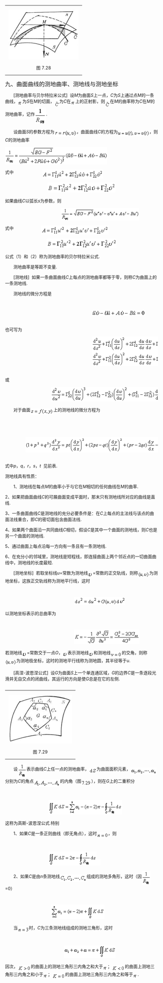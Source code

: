<div class=Section1>
<div>
<table cellspacing=0 cellpadding=0 hspace=0 vspace=0 align=left>
 <tr>
  <td valign=top align=left style='padding-top:0mm;padding-right:9.05pt;
  padding-bottom:0mm;padding-left:9.05pt'>
  <div>
  <p class=MsoNormal align=center style='text-align:center'><span lang=EN-US><img
  width=230 height=163 src="res/17e9d95da129bdd93c34fb6cc6aaaa52_5599_files/image002.jpg"
  u1:shapes="_x0000_i1033"></span></p>
  <p class=MsoNormal align=center style='text-align:center'><span lang=ZH-CN
  style='font-family:宋体_GB2312'>图</span><span lang=EN-US> 7.28</span></p>
  </div>
  </td>
 </tr>
</table>
</div>
<p class=MsoNormal><span lang=ZH-CN style='font-size:14.0pt;font-family:宋体_GB2312'>九、曲面曲线的测地曲率、测地线与测地坐标</span></p>
<p class=MsoNormal style='layout-grid-mode:char'><span lang=EN-US>&nbsp;&nbsp;&nbsp;&nbsp;&nbsp;&nbsp; [</span><span
lang=ZH-CN style='font-family:宋体_GB2312'>测地曲率与贝尔特拉米公式</span><span lang=EN-US>]&nbsp;
</span><span lang=ZH-CN style='font-family:宋体_GB2312'>设</span><i><span
lang=EN-US>M</span></i><span lang=ZH-CN style='font-family:宋体_GB2312'>为曲面</span><i><span
lang=EN-US>S</span></i><span lang=ZH-CN style='font-family:宋体_GB2312'>上一点，</span><i><span
lang=EN-US>C</span></i><span lang=ZH-CN style='font-family:宋体_GB2312'>为</span><i><span
lang=EN-US>S</span></i><span lang=ZH-CN style='font-family:宋体_GB2312'>上通过点</span><i><span
lang=EN-US>M</span></i><span lang=ZH-CN style='font-family:宋体_GB2312'>的一条曲线，</span><sub><span
lang=EN-US><img width=15 height=16
src="res/17e9d95da129bdd93c34fb6cc6aaaa52_5599_files/image004.gif" u1:shapes="_x0000_i1025"
align=absmiddle></span></sub><span lang=ZH-CN style='font-family:宋体_GB2312'>为</span><i><span
lang=EN-US>S</span></i><span lang=ZH-CN style='font-family:宋体_GB2312'>在</span><i><span
lang=EN-US>M</span></i><span lang=ZH-CN style='font-family:宋体_GB2312'>的切面，</span><sub><span
lang=EN-US><img width=16 height=27
src="res/17e9d95da129bdd93c34fb6cc6aaaa52_5599_files/image006.gif" u1:shapes="_x0000_i1026"
align=absmiddle></span></sub><span lang=ZH-CN style='font-family:宋体_GB2312'>为</span><i><span
lang=EN-US>C</span></i><span lang=ZH-CN style='font-family:宋体_GB2312'>在</span><sub><span
lang=EN-US><img width=15 height=15
src="res/17e9d95da129bdd93c34fb6cc6aaaa52_5599_files/image007.gif" u1:shapes="_x0000_i1027"
align=absmiddle></span></sub><span lang=ZH-CN style='font-family:宋体_GB2312'>上的正射影，则</span><sub><span
lang=EN-US><img width=16 height=28
src="res/17e9d95da129bdd93c34fb6cc6aaaa52_5599_files/image009.gif" u1:shapes="_x0000_i1028"
align=absmiddle></span></sub><span lang=ZH-CN style='font-family:宋体_GB2312'>在</span><i><span
lang=EN-US>M</span></i><span lang=ZH-CN style='font-family:宋体_GB2312'>的曲率称为</span><i><span
lang=EN-US>C</span></i><span lang=ZH-CN style='font-family:宋体_GB2312'>在</span><i><span
lang=EN-US>M</span></i><span lang=ZH-CN style='font-family:宋体_GB2312'>的测地曲率，记作</span><sub><span
lang=EN-US><img width=37 height=55
src="res/17e9d95da129bdd93c34fb6cc6aaaa52_5599_files/image011.gif" u1:shapes="_x0000_i1029"
align=absmiddle></span></sub><span lang=EN-US>.</span></p>
<p class=MsoNormal style='layout-grid-mode:char'><span lang=EN-US>&nbsp;&nbsp;&nbsp;&nbsp;&nbsp;&nbsp; </span><span
lang=ZH-CN style='font-family:宋体_GB2312'>设曲面</span><i><span lang=EN-US>S</span></i><span
lang=ZH-CN style='font-family:宋体_GB2312'>的参数方程为</span><sub><span lang=EN-US><img
width=73 height=21 src="res/17e9d95da129bdd93c34fb6cc6aaaa52_5599_files/image013.gif"
u1:shapes="_x0000_i1030" align=absmiddle></span></sub><span lang=ZH-CN
style='font-family:宋体_GB2312'>，曲面曲线</span><i><span lang=EN-US>C</span></i><span
lang=ZH-CN style='font-family:宋体_GB2312'>的方程为</span><sub><span lang=EN-US><img
width=104 height=19 src="res/17e9d95da129bdd93c34fb6cc6aaaa52_5599_files/image015.gif"
u1:shapes="_x0000_i1031" align=absmiddle></span></sub><span lang=ZH-CN
style='font-family:宋体_GB2312'>，则</span><i><span lang=EN-US>C</span></i><span
lang=ZH-CN style='font-family:宋体_GB2312'>的测地曲率</span></p>
<pre style='text-align:center;layout-grid-mode:char' align=center><sub><span
lang=EN-US><img width=337 height=58
src="res/17e9d95da129bdd93c34fb6cc6aaaa52_5599_files/image017.gif" u1:shapes="_x0000_i1032"
align=absmiddle></span></sub><span lang=EN-US>&nbsp;&nbsp;&nbsp;&nbsp;&nbsp;&nbsp;&nbsp;&nbsp;&nbsp;&nbsp;&nbsp;&nbsp;&nbsp;&nbsp;&nbsp;&nbsp;&nbsp;&nbsp; </span><span
lang=ZH-CN style='font-family:宋体_GB2312'>（</span><span lang=EN-US>1</span><span
lang=ZH-CN style='font-family:宋体_GB2312'>）</span></pre>
<p class=MsoNormal style='layout-grid-mode:char'><span lang=ZH-CN
style='font-family:宋体_GB2312'>式中</span><span lang=EN-US>&nbsp;&nbsp;&nbsp;&nbsp;&nbsp;&nbsp;&nbsp;&nbsp;&nbsp;&nbsp;&nbsp;&nbsp;&nbsp;&nbsp;&nbsp;&nbsp;&nbsp;&nbsp;
&nbsp;&nbsp;&nbsp;&nbsp;&nbsp;<sub><img width=200 height=29
src="res/17e9d95da129bdd93c34fb6cc6aaaa52_5599_files/image019.gif" u1:shapes="_x0000_i1043"
align=absmiddle></sub></span></p>
<p class=MsoNormal align=center style='text-align:center;layout-grid-mode:char'><sub><span
lang=EN-US><img width=224 height=32
src="res/17e9d95da129bdd93c34fb6cc6aaaa52_5599_files/image021.gif" u1:shapes="_x0000_i1044"></span></sub></p>
<p class=MsoNormal style='layout-grid-mode:char'><span lang=ZH-CN
style='font-family:宋体_GB2312'>如果曲线</span><i><span lang=EN-US>C</span></i><span
lang=ZH-CN style='font-family:宋体_GB2312'>以弧长</span><i><span lang=EN-US>s</span></i><span
lang=ZH-CN style='font-family:宋体_GB2312'>为参数，则</span></p>
<pre style='text-align:right;layout-grid-mode:char' align=right><span
lang=EN-US>&nbsp;&nbsp;&nbsp;&nbsp;&nbsp; &nbsp;&nbsp;&nbsp;&nbsp;&nbsp;&nbsp;&nbsp;&nbsp;&nbsp;&nbsp;&nbsp;&nbsp;&nbsp;&nbsp;&nbsp;&nbsp;<sub><img
width=257 height=42 src="res/17e9d95da129bdd93c34fb6cc6aaaa52_5599_files/image023.gif"
u1:shapes="_x0000_i1045" align=absmiddle></sub>&nbsp;&nbsp;&nbsp;&nbsp;&nbsp;&nbsp;&nbsp;&nbsp;&nbsp;&nbsp;&nbsp;&nbsp;&nbsp;&nbsp;&nbsp;&nbsp;&nbsp;&nbsp;&nbsp;&nbsp;&nbsp;&nbsp;&nbsp;&nbsp;</span><span
lang=ZH-CN style='font-family:宋体_GB2312'>（</span><span lang=EN-US>2</span><span
lang=ZH-CN style='font-family:宋体_GB2312'>）</span></pre>
<p class=MsoNormal style='layout-grid-mode:char'><span lang=ZH-CN
style='font-family:宋体_GB2312'>式中</span><span lang=EN-US>&nbsp;&nbsp;&nbsp;&nbsp;&nbsp;&nbsp;&nbsp;&nbsp;&nbsp;&nbsp;&nbsp;&nbsp;&nbsp;&nbsp;&nbsp;&nbsp;&nbsp;&nbsp;&nbsp;&nbsp;&nbsp;&nbsp;
<sub><img width=223 height=29 src="res/17e9d95da129bdd93c34fb6cc6aaaa52_5599_files/image025.gif"
u1:shapes="_x0000_i1046" align=absmiddle></sub></span></p>
<p class=MsoNormal align=center style='text-align:center;layout-grid-mode:char'><sub><span
lang=EN-US><img width=231 height=31
src="res/17e9d95da129bdd93c34fb6cc6aaaa52_5599_files/image027.gif" u1:shapes="_x0000_i1047"></span></sub></p>
<p class=MsoNormal style='layout-grid-mode:char'><span lang=ZH-CN
style='font-family:宋体_GB2312'>公式（</span><span lang=EN-US>1</span><span
lang=ZH-CN style='font-family:宋体_GB2312'>）和（</span><span lang=EN-US>2</span><span
lang=ZH-CN style='font-family:宋体_GB2312'>）称为测地曲率的贝尔特拉米公式</span><span
lang=EN-US>.</span></p>
<p class=MsoNormal><span lang=EN-US>&nbsp;&nbsp;&nbsp;&nbsp;&nbsp;&nbsp; </span><span
lang=ZH-CN style='font-family:宋体_GB2312'>测地曲率是等距不变量</span><span lang=EN-US>.</span></p>
<p class=MsoNormal><span lang=EN-US>&nbsp;&nbsp;&nbsp;&nbsp;&nbsp;&nbsp; [</span><span
lang=ZH-CN style='font-family:宋体_GB2312'>测地线</span><span lang=EN-US>]&nbsp; </span><span
lang=ZH-CN style='font-family:宋体_GB2312'>如果一条曲面曲线</span><i><span lang=EN-US>C</span></i><span
lang=ZH-CN style='font-family:宋体_GB2312'>上每点的测地曲率都等于零，则称</span><i><span
lang=EN-US>C</span></i><span lang=ZH-CN style='font-family:宋体_GB2312'>为曲面上的一条测地线</span><span
lang=EN-US>.</span></p>
<p class=MsoNormal><span lang=EN-US>&nbsp;&nbsp;&nbsp;&nbsp;&nbsp;&nbsp; </span><span
lang=ZH-CN style='font-family:宋体_GB2312'>测地线的微分方程是</span></p>
<pre><span lang=EN-US>&nbsp;&nbsp;&nbsp; &nbsp;</span></pre><pre><span
lang=EN-US>&nbsp;&nbsp;&nbsp;&nbsp;&nbsp;&nbsp;&nbsp;&nbsp;&nbsp;&nbsp;&nbsp;&nbsp;&nbsp;&nbsp;&nbsp;&nbsp;&nbsp;&nbsp;&nbsp;&nbsp;&nbsp;&nbsp;&nbsp;&nbsp;&nbsp;&nbsp;&nbsp;&nbsp;&nbsp;&nbsp;&nbsp;&nbsp;&nbsp;&nbsp;<sub><img
width=176 height=20 src="res/17e9d95da129bdd93c34fb6cc6aaaa52_5599_files/image029.gif"
u1:shapes="_x0000_i1048"></sub></span></pre>
<p class=MsoNormal><span lang=EN-US><br>
</span><span lang=ZH-CN style='font-family:宋体_GB2312'>也可写为</span></p>
<pre><span lang=EN-US>&nbsp;&nbsp;&nbsp;&nbsp;&nbsp;&nbsp;&nbsp;&nbsp;&nbsp;&nbsp;&nbsp;&nbsp;&nbsp;&nbsp;&nbsp;&nbsp;&nbsp;&nbsp;&nbsp;&nbsp;&nbsp;&nbsp;&nbsp;&nbsp;&nbsp;&nbsp;&nbsp;&nbsp;&nbsp;&nbsp;&nbsp;&nbsp;&nbsp; <sub><img
width=303 height=97 src="res/17e9d95da129bdd93c34fb6cc6aaaa52_5599_files/image031.gif"
u1:shapes="_x0000_i1049"></sub></span></pre>
<p class=MsoNormal><span lang=EN-US><br>
</span><span lang=ZH-CN style='font-family:宋体_GB2312'>或</span></p>
<pre><span lang=EN-US>&nbsp;&nbsp;&nbsp;&nbsp;&nbsp;&nbsp;&nbsp;&nbsp;&nbsp;&nbsp;&nbsp;&nbsp;&nbsp;&nbsp;&nbsp;&nbsp;&nbsp; <sub><img
width=399 height=48 src="res/17e9d95da129bdd93c34fb6cc6aaaa52_5599_files/image033.gif"
u1:shapes="_x0000_i1050"></sub></span></pre>
<p class=MsoNormal><span lang=EN-US>&nbsp;&nbsp;&nbsp;&nbsp;&nbsp;&nbsp; </span><span
lang=ZH-CN style='font-family:宋体_GB2312'>对于曲面</span><sub><span lang=EN-US><img
width=76 height=21 src="res/17e9d95da129bdd93c34fb6cc6aaaa52_5599_files/image035.gif"
u1:shapes="_x0000_i1051" align=absmiddle></span></sub><span lang=ZH-CN
style='font-family:宋体_GB2312'>上的测地线的微分方程为</span></p>
<pre><span lang=EN-US>&nbsp;&nbsp;&nbsp;&nbsp; </span></pre><pre><span
lang=EN-US>&nbsp;</span></pre><pre><span lang=EN-US>&nbsp;&nbsp;&nbsp;&nbsp; &nbsp;&nbsp; <sub><img
width=459 height=49 src="res/17e9d95da129bdd93c34fb6cc6aaaa52_5599_files/image037.gif"
u1:shapes="_x0000_i1052"></sub></span></pre>
<p class=MsoNormal><span lang=EN-US><br>
</span><span lang=ZH-CN style='font-family:宋体_GB2312'>式中</span><i><span
lang=EN-US>p</span></i><span lang=ZH-CN style='font-family:宋体_GB2312'>，</span><i><span
lang=EN-US>q</span></i><span lang=ZH-CN style='font-family:宋体_GB2312'>，</span><i><span
lang=EN-US>r</span></i><span lang=ZH-CN style='font-family:宋体_GB2312'>，</span><i><span
lang=EN-US>s</span></i><span lang=ZH-CN style='font-family:宋体_GB2312'>，</span><i><span
lang=EN-US>t</span></i><span lang=EN-US>&nbsp; </span><span lang=ZH-CN
style='font-family:宋体_GB2312'>见前表</span><span lang=EN-US>.</span></p>
<p class=MsoNormal><span lang=ZH-CN style='font-family:宋体_GB2312'>测地线具有性质：</span></p>
<p class=MsoNormal><span lang=EN-US>&nbsp;&nbsp;&nbsp;&nbsp;&nbsp;&nbsp; 1</span><span
lang=ZH-CN style='font-family:宋体_GB2312'>、测地线在每点</span><i><span lang=EN-US>M</span></i><span
lang=ZH-CN style='font-family:宋体_GB2312'>的曲率小于与它在</span><i><span lang=EN-US>M</span></i><span
lang=ZH-CN style='font-family:宋体_GB2312'>相切的任何曲线在</span><i><span lang=EN-US>M</span></i><span
lang=ZH-CN style='font-family:宋体_GB2312'>的曲率</span><span lang=EN-US>.</span></p>
<p class=MsoNormal><span lang=EN-US>2</span><span lang=ZH-CN style='font-family:
宋体_GB2312'>、如果把曲面曲线</span><i><span lang=EN-US>C</span></i><span lang=ZH-CN
style='font-family:宋体_GB2312'>的可展曲面变成平面时，那末只有测地线所对应的曲线是直线</span><span
lang=EN-US>.</span></p>
<p class=MsoNormal><span lang=EN-US>3</span><span lang=ZH-CN style='font-family:
宋体_GB2312'>、一条曲面曲线</span><i><span lang=EN-US>C</span></i><span lang=ZH-CN
style='font-family:宋体_GB2312'>是测地线的充分必要条件是：在</span><i><span lang=EN-US>C</span></i><span
lang=ZH-CN style='font-family:宋体_GB2312'>上每点的主法线与该点的曲面法线重合，即</span><i><span
lang=EN-US>C</span></i><span lang=ZH-CN style='font-family:宋体_GB2312'>的密切面包含曲面法线</span><span
lang=EN-US>.</span></p>
<p class=MsoNormal><span lang=EN-US>4</span><span lang=ZH-CN style='font-family:
宋体_GB2312'>、如果两个曲面沿一共同曲线</span><i><span lang=EN-US>C</span></i><span
lang=ZH-CN style='font-family:宋体_GB2312'>相切，假设</span><i><span lang=EN-US>C</span></i><span
lang=ZH-CN style='font-family:宋体_GB2312'>是其中一个曲面的测地线，则</span><i><span
lang=EN-US>C</span></i><span lang=ZH-CN style='font-family:宋体_GB2312'>也是另一个曲面的测地线</span><span
lang=EN-US>.</span></p>
<p class=MsoNormal><span lang=EN-US>5</span><span lang=ZH-CN style='font-family:
宋体_GB2312'>、通过曲面上每点沿每一方向有一条且有一条测地线</span><span lang=EN-US>.</span></p>
<p class=MsoNormal><span lang=EN-US>6</span><span lang=ZH-CN style='font-family:
宋体_GB2312'>、在充分小的邻域里，测地线是短程线，即连接曲面上两个邻近点的一切曲面曲线中，测地线的长度最短</span><span
lang=EN-US>.</span></p>
<p class=MsoNormal><span lang=EN-US>&nbsp;&nbsp;&nbsp;&nbsp;&nbsp;&nbsp; [</span><span
lang=ZH-CN style='font-family:宋体_GB2312'>测地坐标</span><span lang=EN-US>]&nbsp; </span><span
lang=ZH-CN style='font-family:宋体_GB2312'>若取坐标线</span><i><span lang=EN-US>u</span></i><span
lang=EN-US>=</span><span lang=ZH-CN style='font-family:宋体_GB2312'>常数为测地线</span><i><sub><span
lang=EN-US><img width=16 height=16
src="res/17e9d95da129bdd93c34fb6cc6aaaa52_5599_files/image039.gif" u1:shapes="_x0000_i1053"
align=absmiddle></span></sub></i><span lang=EN-US>=</span><span lang=ZH-CN
style='font-family:宋体_GB2312'>常数的正交轨线，则称</span><sub><span lang=EN-US><img
width=37 height=19 src="res/17e9d95da129bdd93c34fb6cc6aaaa52_5599_files/image041.gif"
u1:shapes="_x0000_i1054" align=absmiddle></span></sub><span lang=ZH-CN
style='font-family:宋体_GB2312'>为测地坐标，这族正交轨线称为测地平行线，这时</span></p>
<pre><span lang=EN-US>&nbsp;</span></pre><pre><span lang=EN-US>&nbsp;&nbsp;&nbsp;&nbsp;&nbsp;&nbsp;&nbsp;&nbsp;&nbsp; &nbsp;&nbsp;&nbsp;&nbsp;&nbsp;&nbsp;&nbsp;&nbsp;&nbsp;&nbsp;&nbsp;&nbsp;&nbsp;&nbsp;&nbsp;&nbsp;&nbsp;<sub><img
width=168 height=26 src="res/17e9d95da129bdd93c34fb6cc6aaaa52_5599_files/image043.gif"
u1:shapes="_x0000_i1055"></sub></span></pre>
<p class=MsoNormal><span lang=ZH-CN style='font-family:宋体_GB2312'>以测地坐标表示的总曲率为</span></p>
<pre><span lang=EN-US>&nbsp;</span></pre><pre><span lang=EN-US>&nbsp;&nbsp;&nbsp;&nbsp;&nbsp;&nbsp;&nbsp;&nbsp;&nbsp;&nbsp;&nbsp;&nbsp;&nbsp;&nbsp;&nbsp;&nbsp;&nbsp;&nbsp;&nbsp;&nbsp;&nbsp;&nbsp;&nbsp;&nbsp;&nbsp;&nbsp; <sub><img
width=215 height=48 src="res/17e9d95da129bdd93c34fb6cc6aaaa52_5599_files/image045.gif"
u1:shapes="_x0000_i1056"></sub></span></pre>
<p class=MsoNormal><span lang=ZH-CN style='font-family:宋体_GB2312'>若测地线</span><i><sub><span
lang=EN-US><img width=16 height=16
src="res/17e9d95da129bdd93c34fb6cc6aaaa52_5599_files/image046.gif" u1:shapes="_x0000_i1057"
align=absmiddle></span></sub></i><span lang=EN-US>=</span><span lang=ZH-CN
style='font-family:宋体_GB2312'>常数交于一点</span><i><span lang=EN-US>O</span></i><span
lang=ZH-CN style='font-family:宋体_GB2312'>，</span><i><sub><span lang=EN-US><img
width=16 height=16 src="res/17e9d95da129bdd93c34fb6cc6aaaa52_5599_files/image047.gif"
u1:shapes="_x0000_i1058" align=absmiddle></span></sub></i><span lang=ZH-CN
style='font-family:宋体_GB2312'>表示测地线</span><i><sub><span lang=EN-US><img
width=16 height=16 src="res/17e9d95da129bdd93c34fb6cc6aaaa52_5599_files/image048.gif"
u1:shapes="_x0000_i1059" align=absmiddle></span></sub></i><span lang=ZH-CN
style='font-family:宋体_GB2312'>和测地线</span><sub><span lang=EN-US><img width=37
height=19 src="res/17e9d95da129bdd93c34fb6cc6aaaa52_5599_files/image050.gif"
u1:shapes="_x0000_i1060" align=absmiddle></span></sub><span lang=ZH-CN
style='font-family:宋体_GB2312'>的交角，则称</span><sub><span lang=EN-US><img width=37
height=19 src="res/17e9d95da129bdd93c34fb6cc6aaaa52_5599_files/image051.gif"
u1:shapes="_x0000_i1061" align=absmiddle></span></sub><span lang=ZH-CN
style='font-family:宋体_GB2312'>为测地极坐标，这时的测地平行线称为测地圆，其半径等于</span><i><span
lang=EN-US>u</span></i><span lang=EN-US>.</span></p>
<p class=MsoNormal><span lang=EN-US>&nbsp;&nbsp;&nbsp;&nbsp;&nbsp;&nbsp; [</span><span
lang=ZH-CN style='font-family:宋体_GB2312'>高涅</span><span lang=EN-US>-</span><span
lang=ZH-CN style='font-family:宋体_GB2312'>波恩涅公式</span><span lang=EN-US>]&nbsp; </span><span
lang=ZH-CN style='font-family:宋体_GB2312'>设</span><i><span lang=EN-US>G</span></i><span
lang=ZH-CN style='font-family:宋体_GB2312'>为曲面</span><i><span lang=EN-US>S</span></i><span
lang=ZH-CN style='font-family:宋体_GB2312'>上一个单连通区域，</span><i><span lang=EN-US>G</span></i><span
lang=ZH-CN style='font-family:宋体_GB2312'>的边界</span><i><span lang=EN-US>C</span></i><span
lang=ZH-CN style='font-family:宋体_GB2312'>是一条逐段光滑并无自交点的闭曲线，其运行的方向是使</span><i><span
lang=EN-US>G</span></i><span lang=ZH-CN style='font-family:宋体_GB2312'>总是在它的左侧</span><span
lang=EN-US>.</span></p>
<div>
<table cellspacing=0 cellpadding=0 hspace=0 vspace=0 align=left>
 <tr>
  <td valign=top align=left style='padding-top:0mm;padding-right:9.05pt;
  padding-bottom:0mm;padding-left:9.05pt'>
  <div>
  <p class=MsoNormal align=center style='text-align:center'><span lang=EN-US><img
  width=208 height=160 src="res/17e9d95da129bdd93c34fb6cc6aaaa52_5599_files/image053.jpg"
  u1:shapes="_x0000_i1062"></span></p>
  <p class=MsoNormal align=center style='text-align:center'><span lang=ZH-CN
  style='font-family:宋体_GB2312'>图</span><span lang=EN-US> 7.29</span></p>
  </div>
  </td>
 </tr>
</table>
</div>
<p class=MsoNormal><span lang=EN-US>&nbsp;&nbsp;&nbsp;&nbsp;&nbsp;&nbsp; </span><span
lang=ZH-CN style='font-family:宋体_GB2312'>设</span><sub><span lang=EN-US><img
width=29 height=47 src="res/17e9d95da129bdd93c34fb6cc6aaaa52_5599_files/image055.gif"
u1:shapes="_x0000_i1063" align=absmiddle></span></sub><span lang=ZH-CN
style='font-family:宋体_GB2312'>表示曲线</span><i><span lang=EN-US>C</span></i><span
lang=ZH-CN style='font-family:宋体_GB2312'>上任一点的测地曲率，</span><sub><span
lang=EN-US><img width=25 height=19
src="res/17e9d95da129bdd93c34fb6cc6aaaa52_5599_files/image057.gif" u1:shapes="_x0000_i1064"
align=absmiddle></span></sub><span lang=ZH-CN style='font-family:宋体_GB2312'>为曲面面积元素，</span><sub><span
lang=EN-US><img width=85 height=24
src="res/17e9d95da129bdd93c34fb6cc6aaaa52_5599_files/image059.gif" u1:shapes="_x0000_i1065"
align=absmiddle></span></sub><span lang=ZH-CN style='font-family:宋体_GB2312'>分别为</span><i><span
lang=EN-US>C</span></i><span lang=ZH-CN style='font-family:宋体_GB2312'>的角点</span><sub><span
lang=EN-US><img width=87 height=24
src="res/17e9d95da129bdd93c34fb6cc6aaaa52_5599_files/image061.gif" u1:shapes="_x0000_i1066"
align=absmiddle></span></sub><span lang=ZH-CN style='font-family:宋体_GB2312'>的内角（图</span><sub><span
lang=EN-US><img width=33 height=19
src="res/17e9d95da129bdd93c34fb6cc6aaaa52_5599_files/image063.gif" u1:shapes="_x0000_i1067"
align=absmiddle></span></sub><span lang=ZH-CN style='font-family:宋体_GB2312'>），则在</span><i><span
lang=EN-US>G</span></i><span lang=ZH-CN style='font-family:宋体_GB2312'>上的二重积分</span></p>
<pre><span lang=EN-US>&nbsp;</span></pre><pre><span lang=EN-US>&nbsp;&nbsp;&nbsp;&nbsp;&nbsp;&nbsp;&nbsp;&nbsp;&nbsp;&nbsp;&nbsp;&nbsp;&nbsp;&nbsp;&nbsp;&nbsp; <sub><img
width=243 height=48 src="res/17e9d95da129bdd93c34fb6cc6aaaa52_5599_files/image065.gif"
u1:shapes="_x0000_i1068"></sub></span></pre>
<p class=MsoNormal><span lang=ZH-CN style='font-family:宋体_GB2312'>这称为高斯</span><span
lang=EN-US>-</span><span lang=ZH-CN style='font-family:宋体_GB2312'>波恩涅公式</span><span
lang=EN-US>.</span><span lang=ZH-CN style='font-family:宋体_GB2312'>特别</span></p>
<p class=MsoNormal><span lang=EN-US>&nbsp;&nbsp;&nbsp;&nbsp;&nbsp;&nbsp; 1</span><span
lang=ZH-CN style='font-family:宋体_GB2312'>、如果</span><i><span lang=EN-US>C</span></i><span
lang=ZH-CN style='font-family:宋体_GB2312'>是一条正则曲线（即无角点），这时</span><sub><span
lang=EN-US><img width=37 height=19
src="res/17e9d95da129bdd93c34fb6cc6aaaa52_5599_files/image067.gif" u1:shapes="_x0000_i1069"
align=absmiddle></span></sub><span lang=ZH-CN style='font-family:宋体_GB2312'>，则</span></p>
<pre><span lang=EN-US>&nbsp;</span></pre><pre><span lang=EN-US>&nbsp;&nbsp;&nbsp;&nbsp;&nbsp;&nbsp;&nbsp;&nbsp;&nbsp;&nbsp;&nbsp;&nbsp;&nbsp;&nbsp;&nbsp;&nbsp; <sub><img
width=159 height=47 src="res/17e9d95da129bdd93c34fb6cc6aaaa52_5599_files/image069.gif"
u1:shapes="_x0000_i1070"><img width=12 height=23
src="res/17e9d95da129bdd93c34fb6cc6aaaa52_5599_files/image071.gif" u1:shapes="_x0000_i1071"></sub></span></pre>
<p class=MsoNormal><span lang=EN-US>&nbsp;&nbsp;&nbsp;&nbsp;&nbsp;&nbsp; 2</span><span
lang=ZH-CN style='font-family:宋体_GB2312'>、如果</span><i><span lang=EN-US>C</span></i><span
lang=ZH-CN style='font-family:宋体_GB2312'>是由</span><i><span lang=EN-US>n</span></i><span
lang=ZH-CN style='font-family:宋体_GB2312'>条测地线</span><sub><span lang=EN-US><img
width=88 height=24 src="res/17e9d95da129bdd93c34fb6cc6aaaa52_5599_files/image073.gif"
u1:shapes="_x0000_i1072" align=absmiddle></span></sub><span lang=ZH-CN
style='font-family:宋体_GB2312'>组成的测地多角形，这时（因</span><sub><span lang=EN-US><img
width=29 height=47 src="res/17e9d95da129bdd93c34fb6cc6aaaa52_5599_files/image074.gif"
u1:shapes="_x0000_i1073" align=absmiddle></span></sub><span lang=EN-US>=0</span><span
lang=ZH-CN style='font-family:宋体_GB2312'>）</span></p>
<pre><span lang=EN-US>&nbsp;</span></pre><pre><span lang=EN-US>&nbsp;&nbsp;&nbsp;&nbsp;&nbsp;&nbsp;&nbsp;&nbsp;&nbsp; &nbsp;&nbsp;&nbsp;&nbsp;&nbsp;&nbsp;&nbsp;&nbsp;<sub><img
width=175 height=48 src="res/17e9d95da129bdd93c34fb6cc6aaaa52_5599_files/image076.gif"
u1:shapes="_x0000_i1074"></sub></span></pre>
<p class=MsoNormal><span lang=EN-US>&nbsp;&nbsp;&nbsp;&nbsp;&nbsp;&nbsp; </span><span
lang=ZH-CN style='font-family:宋体_GB2312'>当</span><sub><span lang=EN-US><img
width=37 height=19 src="res/17e9d95da129bdd93c34fb6cc6aaaa52_5599_files/image078.gif"
u1:shapes="_x0000_i1075" align=absmiddle></span></sub><span lang=ZH-CN
style='font-family:宋体_GB2312'>时，</span><i><span lang=EN-US>C</span></i><span
lang=ZH-CN style='font-family:宋体_GB2312'>为三条测地线组成的测地三角形，这时</span></p>
<pre><span lang=EN-US>&nbsp;</span></pre><pre><span lang=EN-US>&nbsp;&nbsp;&nbsp;&nbsp;&nbsp;&nbsp;&nbsp;&nbsp;&nbsp;&nbsp;&nbsp;&nbsp;&nbsp;&nbsp;&nbsp;&nbsp;&nbsp;&nbsp;&nbsp;&nbsp;&nbsp;&nbsp; <sub><img
width=171 height=40 src="res/17e9d95da129bdd93c34fb6cc6aaaa52_5599_files/image080.gif"
u1:shapes="_x0000_i1076"></sub></span></pre>
<p class=MsoNormal><span lang=ZH-CN style='font-family:宋体_GB2312'>因次，</span><sub><span
lang=EN-US><img width=43 height=19
src="res/17e9d95da129bdd93c34fb6cc6aaaa52_5599_files/image082.gif" u1:shapes="_x0000_i1077"
align=absmiddle></span></sub><span lang=ZH-CN style='font-family:宋体_GB2312'>的曲面上的测地三角形三内角之和大于</span><sub><span
lang=EN-US><img width=15 height=15
src="res/17e9d95da129bdd93c34fb6cc6aaaa52_5599_files/image083.gif" u1:shapes="_x0000_i1078"
align=absmiddle></span></sub><span lang=ZH-CN style='font-family:宋体_GB2312'>；</span><sub><span
lang=EN-US><img width=43 height=19
src="res/17e9d95da129bdd93c34fb6cc6aaaa52_5599_files/image085.gif" u1:shapes="_x0000_i1079"
align=absmiddle></span></sub><span lang=ZH-CN style='font-family:宋体_GB2312'>的曲面上测地三角形三内角之和小于</span><sub><span
lang=EN-US><img width=15 height=15
src="res/17e9d95da129bdd93c34fb6cc6aaaa52_5599_files/image086.gif" u1:shapes="_x0000_i1080"
align=absmiddle></span></sub><span lang=ZH-CN style='font-family:宋体_GB2312'>；</span><sub><span
lang=EN-US><img width=43 height=19
src="res/17e9d95da129bdd93c34fb6cc6aaaa52_5599_files/image088.gif" u1:shapes="_x0000_i1081"
align=absmiddle></span></sub><span lang=ZH-CN style='font-family:宋体_GB2312'>的曲面上测地三角形三内角之和等于</span><sub><span
lang=EN-US><img width=15 height=15
src="res/17e9d95da129bdd93c34fb6cc6aaaa52_5599_files/image089.gif" u1:shapes="_x0000_i1082"
align=absmiddle></span></sub><span lang=EN-US>.</span></p>
</div>
